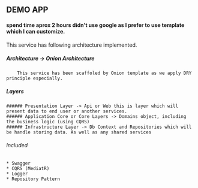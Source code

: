 ## DEMO APP 

#### spend time aprox 2 hours didn't use google as I prefer to use template which I can customize.

This service has following architecture implemented.
##### Architecture -> Onion Architecture
		This service has been scaffoled by Onion template as we apply DRY principle especially.
##### Layers
    ###### Presentation Layer -> Api or Web this is layer which will present data to end user or another services.
    ###### Application Core or Core Layers -> Domains object, including the business logic (using CQRS)
    ###### Infrastructure Layer -> Db Context and Repositories which will be handle storing data. As well as any shared services

###### Included
    * Swagger
    * CQRS (MediatR)
    * Logger
    * Repository Pattern